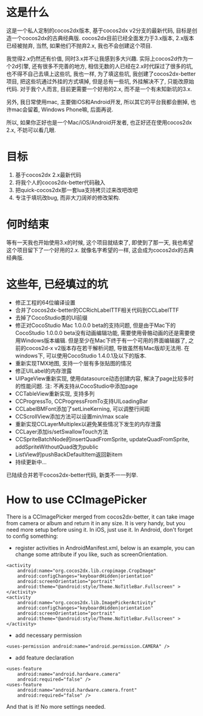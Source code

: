 这是什么
===

这是一个私人定制的cocos2dx版本, 基于cocos2dx v2分支的最新代码, 目标是创造一个cocos2dx的古典经典版. cocos2dx目前已经全面发力于3.x版本, 2.x版本已经被抛弃, 当然, 如果他们不抛弃2.x, 我也不会创建这个项目.

我觉得2.x仍然还有价值, 同时3.x并不让我感到多大兴趣. 实际上cocos2d作为一个2d引擎, 还有很多不完善的地方, 相信无数的人已经在2.x时代踩过了很多的坑, 也不得不自己去填上这些坑, 我也一样, 为了填这些坑, 我创建了cocos2dx-better项目, 把这些坑通过外挂的方式填掉, 但是总有一些坑, 外挂解决不了, 只能改原始代码. 对于我个人而言, 目前更需要一个好用的2.x, 而不是一个有未知新坑的3.x.

另外, 我日常使用mac, 主要做iOS和Android开发, 所以其它的平台我都会删掉, 也许mac会留着, Windows Phone嘛, 后面再说. 

所以, 如果你正好也是一个Mac/iOS/Android开发者, 也正好还在使用cocos2dx 2.x, 不妨可以看几眼.

目标
===
1. 基于cocos2dx 2.x最新代码
2. 将我个人的cocos2dx-better代码融入
3. 把quick-cocos2dx那一套lua支持拷贝过来改吧改吧
4. 专注于填坑改bug, 而非大刀阔斧的修改架构.

何时结束
===
等有一天我也开始使用3.x的时候, 这个项目就结束了, 即使到了那一天, 我也希望这个项目留下了一个好用的2.x. 就像名字希望的一样, 这会成为cocos2dx的古典经典版.


这些年, 已经填过的坑
===

* 修正工程的64位编译设置
* 合并了cocos2dx-better的CCRichLabelTTF相关代码到CCLabelTTF
* 去掉了CocoStudio类的UI前缀
* 修正对CocoStudio Mac 1.0.0.0 beta的支持问题, 但是由于Mac下的CocoStudio 1.0.0.0 beta没有动画编辑功能, 需要使用骨骼动画的还是需要使用Windows版本编辑. 但是至少在Mac下终于有一个可用的界面编辑器了, 之前的cocos2d-x v2版本存在若干解析问题, 导致虽然有Mac版却无法用. 在windows下, 可以使用CocoStudio 1.4.0.1及以下的版本.
* 重新实现TMX地图, 支持一个层有多张贴图的情况
* 修正UILabel的内存泄露
* UIPageView重新实现, 使用datasource动态创建内容, 解决了page比较多时的性能问题. 注: 不再支持从CocoStudio中添加page
* CCTableView重新实现, 支持多列
* CCProgressTo, CCProgressFromTo支持UILoadingBar
* CCLabelBMFont添加了setLineKerning, 可以调整行间距
* CCScrollView添加方法可以设置min/max scale
* 重新实现CCLayerMultiplex以避免某些情况下发生的内存泄露
* CCLayer添加is/setSwallowTouch方法
* CCSpriteBatchNode的insertQuadFromSprite, updateQuadFromSprite, addSpriteWithoutQuad改为public
* ListView的pushBackDefaultItem返回新item
* 持续更新中...

已陆续合并若干cocos2dx-better代码, 新类不一一列举.

How to use CCImagePicker
==========================
There is a CCImagePicker merged from cocos2dx-better, it can take image from camera or album and return it in any size. It is very handy, but you need more setup before using it. In iOS, just use it. In Android, don't forget to config something:
* register activities in AndroidManifest.xml, below is an example, you can change some attribute if you like, such as screenOrientation.

```
<activity
    android:name="org.cocos2dx.lib.cropimage.CropImage"
    android:configChanges="keyboardHidden|orientation"
    android:screenOrientation="portrait"
    android:theme="@android:style/Theme.NoTitleBar.Fullscreen" >
</activity>
<activity
    android:name="org.cocos2dx.lib.ImagePickerActivity"
    android:configChanges="keyboardHidden|orientation"
    android:screenOrientation="portrait"
    android:theme="@android:style/Theme.NoTitleBar.Fullscreen" >
</activity>
```

* add necessary permission

```
<uses-permission android:name="android.permission.CAMERA" />
```

* add feature declaration

```
<uses-feature
    android:name="android.hardware.camera"
    android:required="false" />
<uses-feature
    android:name="android.hardware.camera.front"
    android:required="false" />
```

And that is it! No more settings needed.